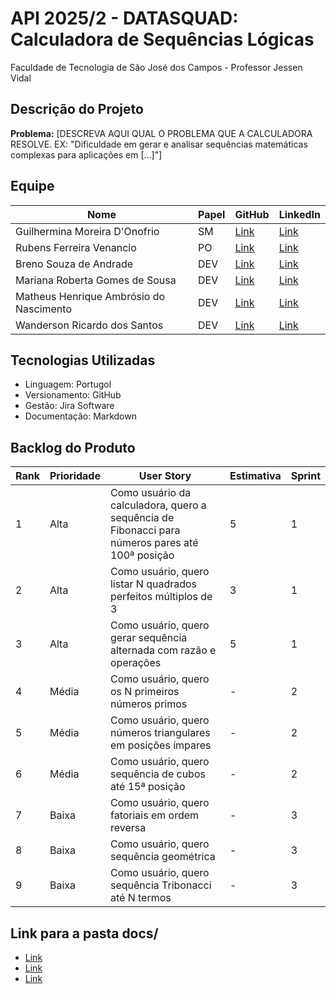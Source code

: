 # API 2025/2 - DATASQUAD: Calculadora de Sequências Lógicas
Faculdade de Tecnologia de São José dos Campos - Professor Jessen Vidal

##  Descrição do Projeto
**Problema:** [DESCREVA AQUI QUAL O PROBLEMA QUE A CALCULADORA RESOLVE. EX: "Dificuldade em gerar e analisar sequências matemáticas complexas para aplicações em [...]"]


##  Equipe
| Nome | Papel | GitHub | LinkedIn |
|------|-------|--------|----------|
| Guilhermina Moreira D'Onofrio | SM | [Link]() | [Link]() |
| Rubens Ferreira Venancio | PO | [Link]() | [Link]() |
| Breno Souza de Andrade | DEV | [Link]() | [Link]() |
| Mariana Roberta Gomes de Sousa | DEV | [Link]() | [Link]() |
| Matheus Henrique Ambrósio do Nascimento | DEV | [Link]() | [Link]() |
| Wanderson Ricardo dos Santos | DEV | [Link]() | [Link]() |


## Tecnologias Utilizadas
- Linguagem: Portugol
- Versionamento: GitHub
- Gestão: Jira Software
- Documentação: Markdown


##  Backlog do Produto
| Rank | Prioridade | User Story | Estimativa | Sprint |
|------|------------|------------|------------|--------|
| 1 | Alta | Como usuário da calculadora, quero a sequência de Fibonacci para números pares até 100ª posição | 5 | 1 |
| 2 | Alta | Como usuário, quero listar N quadrados perfeitos múltiplos de 3 | 3 | 1 |
| 3 | Alta | Como usuário, quero gerar sequência alternada com razão e operações | 5 | 1 |
| 4 | Média | Como usuário, quero os N primeiros números primos | - | 2 |
| 5 | Média | Como usuário, quero números triangulares em posições ímpares | - | 2 |
| 6 | Média | Como usuário, quero sequência de cubos até 15ª posição | - | 2 |
| 7 | Baixa | Como usuário, quero fatoriais em ordem reversa | - | 3 |
| 8 | Baixa | Como usuário, quero sequência geométrica | - | 3 |
| 9 | Baixa | Como usuário, quero sequência Tribonacci até N termos | - | 3 |


##  Link para a pasta docs/
- [Link]()
- [Link]()
- [Link]()

